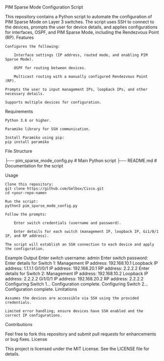 PIM Sparse Mode Configuration Script

This repository contains a Python script to automate the configuration of PIM Sparse Mode on Layer 3 switches. The script uses SSH to connect to the devices, prompts the user for device details, and applies configurations for interfaces, OSPF, and PIM Sparse Mode, including the Rendezvous Point (RP).
Features

    Configures the following:

        Interface settings (IP address, routed mode, and enabling PIM Sparse Mode).

        OSPF for routing between devices.

        Multicast routing with a manually configured Rendezvous Point (RP).

    Prompts the user to input management IPs, loopback IPs, and other necessary details.

    Supports multiple devices for configuration.

Requirements

    Python 3.6 or higher.

    Paramiko library for SSH communication.

    Install Paramiko using pip:
    pip install paramiko

File Structure

├── pim_sparse_mode_config.py    # Main Python script
├── README.md                    # Documentation for the script

Usage

    Clone this repository:
    git clone https://github.com/Gelbox/Cisco.git
    cd <your-repo-name>

    Run the script:
    python3 pim_sparse_mode_config.py

    Follow the prompts:

        Enter switch credentials (username and password).

        Enter details for each switch (management IP, loopback IP, Gi1/0/1 IP, and RP address).

    The script will establish an SSH connection to each device and apply the configuration.

Example Output
Enter switch username: admin
Enter switch password:
Enter details for Switch 1:
  Management IP address: 192.168.10.1
  Loopback IP address: 1.1.1.1
  Gi1/0/1 IP address: 192.168.20.1
  RP address: 2.2.2.2
Enter details for Switch 2:
  Management IP address: 192.168.10.2
  Loopback IP address: 2.2.2.2
  Gi1/0/1 IP address: 192.168.20.2
  RP address: 2.2.2.2
Configuring Switch 1...
Configuration complete.
Configuring Switch 2...
Configuration complete.
Limitations

    Assumes the devices are accessible via SSH using the provided credentials.

    Limited error handling; ensure devices have SSH enabled and the correct IP configurations.

Contributions

Feel free to fork this repository and submit pull requests for enhancements or bug fixes.
License

This project is licensed under the MIT License. See the LICENSE file for details.




